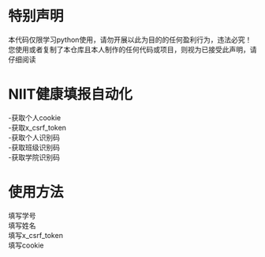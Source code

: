 # **特别声明**  
本代码仅限学习python使用，请勿开展以此为目的的任何盈利行为，违法必究！   
您使用或者复制了本仓库且本人制作的任何代码或项目，则视为已接受此声明，请仔细阅读  
# **NIIT健康填报自动化**  
-获取个人cookie  
-获取x_csrf_token  
-获取个人识别码  
-获取班级识别码  
-获取学院识别码  
# **使用方法**  
填写学号  
填写姓名  
填写x_csrf_token  
填写cookie
